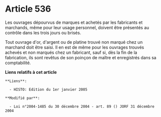 # Article 536

Les ouvrages dépourvus de marques et achetés par les fabricants et marchands, même pour leur usage personnel, doivent être
présentés au contrôle dans les trois jours ou brisés.

Tout ouvrage d'or, d'argent ou de platine trouvé non marqué chez un marchand doit être saisi. Il en est de même pour les
ouvrages trouvés achevés et non marqués chez un fabricant, sauf si, dès la fin de la fabrication, ils sont revêtus de son
poinçon de maître et enregistrés dans sa comptabilité.

**Liens relatifs à cet article**

	**Liens**:

	  - HISTO: Edition du 1er janvier 2005

	**Modifié par**:

	  - Loi n°2004-1485 du 30 décembre 2004 - art. 89 () JORF 31 décembre 2004
